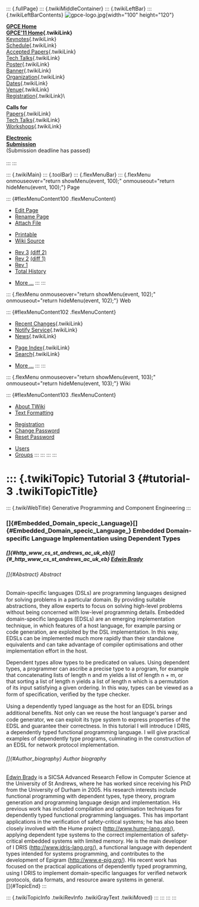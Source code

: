 ::: {.fullPage}
::: {.twikiMiddleContainer}
::: {.twikiLeftBar}
::: {.twikiLeftBarContents}
![gpce-logo.jpg](../pub/GPCE11/WebLeftBar/gpce-logo.jpg){width="100"
height="120"}

**[GPCE Home](http://program-transformation.org/Gpce)**\
**[GPCE\'11 Home](WebHome){.twikiLink}**\
[Keynotes](KeynoteSpeakers){.twikiLink}\
[Schedule](ConferenceProgram){.twikiLink}\
[Accepted Papers](AcceptedPapers){.twikiLink}\
[Tech Talks](TechTalks){.twikiLink}\
[Poster](Poster){.twikiLink}\
[Banner](Banner){.twikiLink}\
[Organization](ConferenceOrganization){.twikiLink}\
[Dates](ImportantDates){.twikiLink}\
[Venue](ConferenceVenue){.twikiLink}\
[Registration](ConferenceRegistration){.twikiLink}\

**Calls for**\
[Papers](CallForPapers){.twikiLink}\
[Tech Talks](CallForTechTalks){.twikiLink}\
[Workshops](Workshops){.twikiLink}

**[Electronic\
Submission](http://www.easychair.org/conferences/?conf=gpce11)**\
(Submission deadline has passed)\
\
:::
:::

::: {.twikiMain}
::: {.toolBar}
::: {.flexMenuBar}
::: {.flexMenu onmouseover="return showMenu(event, 100);" onmouseout="return hideMenu(event, 100);"}
Page

::: {#flexMenuContent100 .flexMenuContent}
-   [Edit
    Page](http://www.program-transformation.org/edit/GPCE11/Tutorial3EmbeddedDSLs?t=1536828821)
-   [Rename
    Page](http://www.program-transformation.org/rename/GPCE11/Tutorial3EmbeddedDSLs)
-   [Attach
    File](http://www.program-transformation.org/attach/GPCE11/Tutorial3EmbeddedDSLs)

<!-- -->

-   [Printable](http://www.program-transformation.org/view/GPCE11/Tutorial3EmbeddedDSLs?skin=print.pattern)
-   [Wiki
    Source](http://www.program-transformation.org/view/GPCE11/Tutorial3EmbeddedDSLs?skin=text&raw=on&contenttype=text/plain)

<!-- -->

-   [Rev
    3](http://www.program-transformation.org/view/GPCE11/Tutorial3EmbeddedDSLs?rev=1.3)
    [(diff 2)](http://www.program-transformation.org/rdiff/GPCE11/Tutorial3EmbeddedDSLs?rev1=1.3&rev2=1.2)
-   [Rev
    2](http://www.program-transformation.org/view/GPCE11/Tutorial3EmbeddedDSLs?rev=1.2)
    [(diff 1)](http://www.program-transformation.org/rdiff/GPCE11/Tutorial3EmbeddedDSLs?rev1=1.2&rev2=1.1)
-   [Rev
    1](http://www.program-transformation.org/view/GPCE11/Tutorial3EmbeddedDSLs?rev=1.1)
-   [Total
    History](http://www.program-transformation.org/rdiff/GPCE11/Tutorial3EmbeddedDSLs)

<!-- -->

-   [More
    \...](http://www.program-transformation.org/oops/GPCE11/Tutorial3EmbeddedDSLs?template=oopsmore&param1=1.3&param2=1.3)
:::
:::

::: {.flexMenu onmouseover="return showMenu(event, 102);" onmouseout="return hideMenu(event, 102);"}
Web

::: {#flexMenuContent102 .flexMenuContent}
-   [Recent Changes](WebChanges){.twikiLink}
-   [Notify Service](WebNotify){.twikiLink}
-   [News](WebNews){.twikiLink}

<!-- -->

-   [Page Index](WebIndex){.twikiLink}
-   [Search](WebSearch){.twikiLink}

<!-- -->

-   [More
    \...](http://www.program-transformation.org/oops/GPCE11/Tutorial3EmbeddedDSLs?template=oopsmore&param1=1.3&param2=1.3)
:::
:::

::: {.flexMenu onmouseover="return showMenu(event, 103);" onmouseout="return hideMenu(event, 103);"}
Wiki

::: {#flexMenuContent103 .flexMenuContent}
-   [About
    TWiki](http://www.program-transformation.org/view/TWiki/WebHome)
-   [Text
    Formatting](http://www.program-transformation.org/view/TWiki/TextFormattingRules)

<!-- -->

-   [Registration](http://www.program-transformation.org/view/TWiki/TWikiRegistration)
-   [Change
    Password](http://www.program-transformation.org/view/TWiki/ChangePassword)
-   [Reset
    Password](http://www.program-transformation.org/view/TWiki/ResetPassword)

<!-- -->

-   [Users](http://www.program-transformation.org/view/Main/TWikiUsers)
-   [Groups](http://www.program-transformation.org/view/Main/TWikiGroups)
:::
:::
:::
:::

::: {.twikiTopic}
Tutorial 3 {#tutorial-3 .twikiTopicTitle}
==========

::: {.twikiWebTitle}
Generative Programming and Component Engineering
:::

### []{#Embedded_Domain_specic_Language}[]{#Embedded_Domain_specic_Language_} Embedded Domain-speciﬁc Language Implementation using Dependent Types

##### []{#http_www_cs_st_andrews_ac_uk_eb}[]{#_http_www_cs_st_andrews_ac_uk_eb} [Edwin Brady](http://www.cs.st-andrews.ac.uk/~eb/)

###### []{#Abstract} Abstract

Domain-speciﬁc languages (DSLs) are programming languages designed for
solving problems in a particular domain. By providing suitable
abstractions, they allow experts to focus on solving high-level problems
without being concerned with low-level programming details. Embedded
domain-speciﬁc languages (EDSLs) are an emerging implementation
technique, in which features of a host language, for example parsing or
code generation, are exploited by the DSL implementation. In this way,
EDSLs can be implemented much more rapidly than their standalone
equivalents and can take advantage of compiler optimisations and other
implementation effort in the host.

Dependent types allow types to be predicated on values. Using dependent
types, a programmer can ascribe a precise type to a program, for example
that concatenating lists of length n and m yields a list of length n +
m, or that sorting a list of length n yields a list of length n which is
a permutation of its input satisfying a given ordering. In this way,
types can be viewed as a form of speciﬁcation, veriﬁed by the type
checker.

Using a dependently typed language as the host for an EDSL brings
additional beneﬁts. Not only can we reuse the host language's parser and
code generator, we can exploit its type system to express properties of
the EDSL and guarantee their correctness. In this tutorial I will
introduce I DRIS, a dependently typed functional programming language. I
will give practical examples of dependently type programs, culminating
in the construction of an EDSL for network protocol implementation.

###### []{#Author_biography} Author biography

[Edwin Brady](http://www.cs.st-andrews.ac.uk/~eb/) is a SICSA Advanced
Research Fellow in Computer Science at the University of St Andrews,
where he has worked since receiving his PhD from the University of
Durham in 2005. His research interests include functional programming
with dependent types, type theory, program generation and programming
language design and implementation. His previous work has included
compilation and optimisation techniques for dependently typed functional
programming languages. This has important applications in the
veriﬁcation of safety-critical systems; he has also been closely
involved with the Hume project (<http://www.hume-lang.org/>), applying
dependent type systems to the correct implementation of safety-critical
embedded systems with limited memory. He is the main developer of I DRIS
(<http://www.idris-lang.org/>), a functional language with dependent
types intended for systems programming, and contributes to the
development of Epigram (<http://www.e-pig.org/>). His recent work has
focused on the practical applications of dependently typed programming,
using I DRIS to implement domain-speciﬁc languages for veriﬁed network
protocols, data formats, and resource aware systems in general.\
[]{#TopicEnd}
:::

::: {.twikiTopicInfo .twikiRevInfo .twikiGrayText .twikiMoved}
:::
:::
:::
:::
